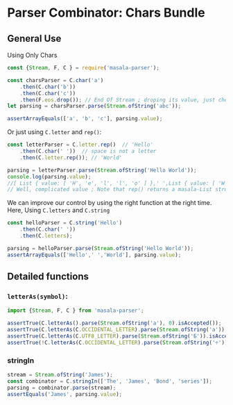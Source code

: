 Parser Combinator: Chars Bundle
=====

General Use
----

Using Only Chars

```js
const {Stream, F, C } = require('masala-parser');

const charsParser = C.char('a')
    .then(C.char('b'))
    .then(C.char('c'))
    .then(F.eos.drop()); // End Of Stream ; droping its value, just checking it's here
let parsing = charsParser.parse(Stream.ofString('abc'));

assertArrayEquals(['a', 'b', 'c'], parsing.value);
```

Or just using `C.letter` and `rep()`:


```js
const letterParser = C.letter.rep()  // 'Hello'
    .then(C.char(' '))  // space is not a letter
    .then(C.letter.rep()); // 'World'

parsing = letterParser.parse(Stream.ofString('Hello World'));
console.log(parsing.value);
//[ List { value: [ 'H', 'e', 'l', 'l', 'o' ] },' ',List { value: [ 'W', 'o', 'r', 'l', 'd' ] } ]
// Well, complicated value ; Note that rep() returns a masala-List structure
```

We can improve our control by using the right function at the right time. Here,
Using `C.letters` and `C.string`

```js
const helloParser = C.string('Hello')
    .then(C.char(' '))
    .then(C.letters);

parsing = helloParser.parse(Stream.ofString('Hello World'));
assertArrayEquals(['Hello',' ','World'], parsing.value);
```



Detailed functions
----

### `letterAs(symbol)`:

```js
import {Stream, F, C } from 'masala-parser';

assertTrue(C.letterAs().parse(Stream.ofString('a'), 0).isAccepted());
assertTrue(C.letterAs(C.OCCIDENTAL_LETTER).parse(Stream.ofString('a')).isAccepted());
assertTrue(C.letterAs(C.UTF8_LETTER).parse(Stream.ofString('Б')).isAccepted());
assertTrue(!C.letterAs(C.OCCIDENTAL_LETTER).parse(Stream.ofString('÷')).isAccepted());
```

### stringIn

```js
stream = Stream.ofString('James');
const combinator = C.stringIn(['The', 'James', 'Bond', 'series']);
parsing = combinator.parse(stream);
assertEquals('James', parsing.value);
```